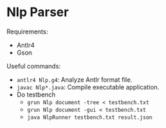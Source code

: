 # Nlp Parser

Requirements:

* Antlr4
* Gson

Useful commands:

* `antlr4 Nlp.g4`: Analyze Antlr format file.
* `javac Nlp*.java`: Compile executable application.
* Do testbench
  - `grun Nlp document -tree < testbench.txt`
  - `grun Nlp document -gui < testbench.txt`
  - `java NlpRunner testbench.txt result.json`


